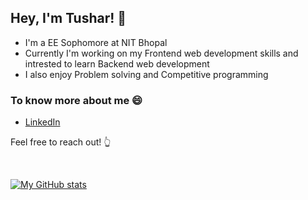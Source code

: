 

## Hey, I'm Tushar!  👋 
* I'm a EE Sophomore at NIT Bhopal
* Currently I'm working on my Frontend web development skills and intrested to learn Backend web development
* I also enjoy Problem solving and Competitive programming

### To know more about me :smile:
* [LinkedIn](https://www.linkedin.com/in/tushar-gehlot-50502420a/)

Feel free to reach out! :point_up_2:

<br />

[![My GitHub stats](https://github-readme-stats.vercel.app/api?username=22tushar&show_icons=true&theme=dark)](https://github.com/22tushar/github-readme-stats)
